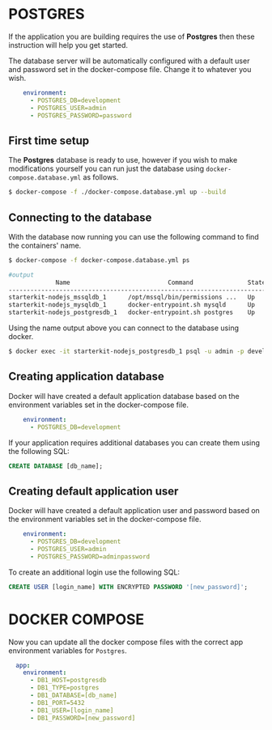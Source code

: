 # POSTGRES

If the application you are building requires the use of __Postgres__ then these instruction will help you get started.

The database server will be automatically configured with a default user and password set in the docker-compose file. Change it to whatever you wish.
```yml
    environment:
      - POSTGRES_DB=development
      - POSTGRES_USER=admin
      - POSTGRES_PASSWORD=password
```

## First time setup

The __Postgres__ database is ready to use, however if you wish to make modifications yourself you can run just the database using `docker-compose.database.yml` as follows.
```bash
$ docker-compose -f ./docker-compose.database.yml up --build
```

## Connecting to the database

With the database now running you can use the following command to find the containers' name.
```bash
$ docker-compose -f docker-compose.database.yml ps

#output
             Name                           Command               State                 Ports              
-----------------------------------------------------------------------------------------------------------
starterkit-nodejs_mssqldb_1      /opt/mssql/bin/permissions ...   Up      0.0.0.0:1433->1433/tcp           
starterkit-nodejs_mysqldb_1      docker-entrypoint.sh mysqld      Up      0.0.0.0:3306->3306/tcp, 33060/tcp
starterkit-nodejs_postgresdb_1   docker-entrypoint.sh postgres    Up      0.0.0.0:5432->5432/tcp 
```

Using the name output above you can connect to the database using docker.
```bash
$ docker exec -it starterkit-nodejs_postgresdb_1 psql -u admin -p development
```

## Creating application database

Docker will have created a default application database based on the environment variables set in the docker-compose file.
```yml
    environment:
      - POSTGRES_DB=development
```
If your application requires additional databases you can create them using the following SQL:
```sql
CREATE DATABASE [db_name];
```

## Creating default application user

Docker will have created a default application user and password based on the environment variables set in the docker-compose file.
```yml
    environment:
      - POSTGRES_DB=development
      - POSTGRES_USER=admin
      - POSTGRES_PASSWORD=adminpassword
```

To create an additional login use the following SQL:
```sql
CREATE USER [login_name] WITH ENCRYPTED PASSWORD '[new_password]';
```

# DOCKER COMPOSE

Now you can update all the docker compose files with the correct app environment variables for `Postgres`.
```yml
  app:
    environment:
      - DB1_HOST=postgresdb
      - DB1_TYPE=postgres
      - DB1_DATABASE=[db_name]
      - DB1_PORT=5432
      - DB1_USER=[login_name]
      - DB1_PASSWORD=[new_password]
```
